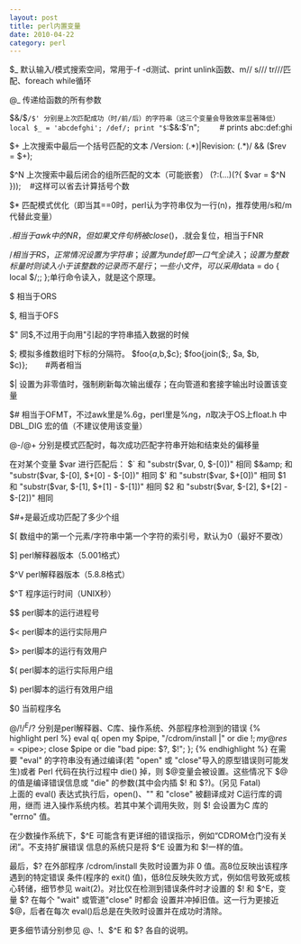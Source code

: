 ```yaml
---
layout: post
title: perl内置变量
date: 2010-04-22
category: perl
---
```


$_ 默认输入/模式搜索空间，常用于-f -d测试、print unlink函数、m// s/// tr///匹配、foreach while循环

@_ 传递给函数的所有参数

$&/$`/$' 分别是上次匹配成功（时/前/后）的字符串（这三个变量会导致效率显著降低）
local $_ = 'abcdefghi';
/def/;
print "$`:$&:$'n";         # prints abc:def:ghi

$+ 上次搜索中最后一个括号匹配的文本
/Version: (.*)|Revision: (.*)/ && ($rev = $+);

$^N 上次搜索中最后闭合的组所匹配的文本（可能嵌套）
(?:(...)(?{ $var = $^N }));    #这样可以省去计算括号个数

$* 匹配模式优化（即当其==0时，perl认为字符串仅为一行(n)，推荐使用/s和/m代替此变量）

$. 相当于awk中的NR，但如果文件句柄被close()，$.就会复位，相当于FNR

$/ 相当于RS，正常情况设置为字符串；设置为undef即一口气全读入；设置为整数标量时则读入小于该整数的记录而不是行；一些小文件，可以采用$data = do { local $/;<FH>; };单行命令读入，就是这个原理。

$ 相当于ORS

$, 相当于OFS

$" 同$,不过用于向用"引起的字符串插入数据的时候

$; 模拟多维数组时下标的分隔符。
$foo{$a,$b,$c};
$foo{join($;, $a, $b, $c)};        #两者相当

$| 设置为非零值时，强制刷新每次输出缓存；在向管道和套接字输出时设置该变量

$# 相当于OFMT，不过awk里是%.6g，perl里是%*n*g，*n*取决于OS上float.h 中 DBL_DIG 宏的值（不建议使用该变量）

@-/@+ 分别是模式匹配时，每次成功匹配字符串开始和结束处的偏移量

在对某个变量 $var 进行匹配后：
$` 和 "substr($var, 0, $-[0])" 相同
$&amp; 和 "substr($var, $-[0], $+[0] - $-[0])" 相同
$' 和 "substr($var, $+[0])" 相同
$1 和 "substr($var, $-[1], $+[1] - $-[1])" 相同
$2 和 "substr($var, $-[2], $+[2] - $-[2])" 相同

$#+是最近成功匹配了多少个组

$[ 数组中的第一个元素/字符串中第一个字符的索引号，默认为0（最好不要改）

$] perl解释器版本（5.001格式）

$^V perl解释器版本（5.8.8格式）

$^T 程序运行时间（UNIX秒）

$$ perl脚本的运行进程号

$< perl脚本的运行实际用户

$> perl脚本的运行有效用户

$( perl脚本的运行实际用户组

$) perl脚本的运行有效用户组

$0 当前程序名

$@/$!/$^E/$? 分别是perl解释器、C库、操作系统、外部程序检测到的错误
{% highlight perl %}
eval q{
    open my $pipe, "/cdrom/install |" or die $!;
    my @res = <$pipe>;
    close $pipe or die "bad pipe: $?, $!";
};
{% endhighlight %}
在需要 "eval" 的字符串没有通过编译(若 "open" 或 "close"导入的原型错误则可能发生)或者 Perl 代码在执行过程中 die() 掉，则 $@变量会被设置。这些情况下 $@ 的值是编译错误信息或 "die" 的参数(其中会内插 $! 和 $?)。(另见 Fatal)    
上面的 eval() 表达式执行后，open()、"<PIPE>" 和 "close" 被翻译成对 C运行库的调用，继而 进入操作系统内核。若其中某个调用失败，则 $! 会设置为C 库的 "errno" 值。

在少数操作系统下，$^E 可能含有更详细的错误指示，例如“CDROM仓门没有关闭”。不支持扩展错误 信息的系统只是将 $^E 设置为和 $!一样的值。

最后，$? 在外部程序 /cdrom/install 失败时设置为非 0 值。高8位反映出该程序遇到的特定错误 条件(程序的 exit() 值)，低8位反映失败方式，例如信号致死或核心转储，细节参见 wait(2)。对比仅在检测到错误条件时才设置的 $! 和 $^E，变量 $? 在每个 "wait" 或管道"close" 时都会 设置并冲掉旧值。这一行为更接近 $@，后者在每次 eval()后总是在失败时设置并在成功时清除。

更多细节请分别参见 $@、$!、$^E 和 $? 各自的说明。
